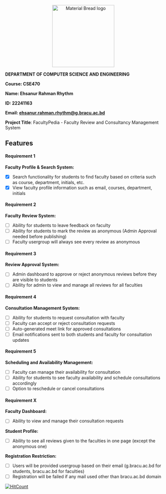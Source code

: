 <p align="center" style="margin-bottom: 0px !important;">
    <img width="200"
        src="https://upload.wikimedia.org/wikipedia/commons/thumb/1/1a/Brac_University_Logo.png/432px-Brac_University_Logo.png"
        alt="Material Bread logo" align="center">
</p>

**DEPARTMENT OF COMPUTER SCIENCE AND ENGINEERING**

**Course: CSE470**

**Name: Ehsanur Rahman Rhythm**

**ID: 22241163**

**Email: ehsanur.rahman.rhythm@g.bracu.ac.bd**

**Project Title**: FacultyPedia - Faculty Review and Consultancy Management System

## Features

#### Requirement 1

**Faculty Profile & Search System:**

- [x] Search functionality for students to find faculty based on criteria such as course, department, initials, etc.
- [x] View faculty profile information such as email, courses, department, initials

#### Requirement 2

**Faculty Review System:**

- [ ] Ability for students to leave feedback on faculty
- [ ] Ability for students to mark the review as anonymous (Admin Approval needed before publishing)
- [ ] Faculty usergroup will always see every review as anonymous

#### Requirement 3

**Review Approval System:**

- [ ] Admin dashboard to approve or reject anonymous reviews before they are visible to students
- [ ] Ability for admin to view and manage all reviews for all faculties

#### Requirement 4

**Consultation Management System:**

- [ ] Ability for students to request consultation with faculty
- [ ] Faculty can accept or reject consultation requests
- [ ] Auto-generated meet link for approved consultations
- [ ] Email notifications sent to both students and faculty for consultation updates

#### Requirement 5

**Scheduling and Availability Management:**

- [ ] Faculty can manage their availability for consultation
- [ ] Ability for students to see faculty availability and schedule consultations accordingly
- [ ] Option to reschedule or cancel consultations

#### Requirement X

**Faculty Dashboard:**

- [ ] Ability to view and manage their consultation requests

**Student Profile:**

- [ ] Ability to see all reviews given to the faculties in one page (except the anonymous one)

**Registration Restriction:**

- [ ] Users will be provided usergroup based on their email (g.bracu.ac.bd for students, bracu.ac.bd for faculties)
- [ ] Registration will be failed if any mail used other than bracu.ac.bd domain

[![HitCount](https://hits.dwyl.com/errhythm/CSE470.svg?style=flat-square&show=unique)](http://hits.dwyl.com/errhythm/CSE470)

